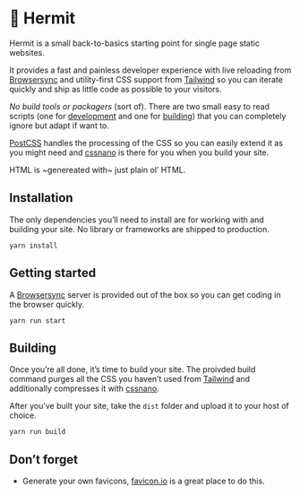# :crab: Hermit

Hermit is a small back-to-basics starting point for single page static websites.

It provides a fast and painless developer experience with live reloading from [Browsersync](https://browsersync.io/) and utility-first CSS support from [Tailwind](https://tailwindcss.com/) so you can iterate quickly and ship as little code as possible to your visitors.

*No build tools or packagers* (sort of). There are two small easy to read scripts (one for [development](scripts/start.js) and one for [building](scripts/build.js)) that you can completely ignore but adapt if want to.

[PostCSS](https://postcss.org/) handles the processing of the CSS so you can easily extend it as you might need and [cssnano](https://cssnano.co/) is there for you when you build your site.

HTML is ~genereated with~ just plain ol’ HTML.

## Installation

The only dependencies you’ll need to install are for working with and building your site. No library or frameworks are shipped to production. 

```
yarn install
```

## Getting started

A [Browsersync](https://browsersync.io/) server is provided out of the box so you can get coding in the browser quickly.

```
yarn run start
```

## Building

Once you’re all done, it’s time to build your site. The proivded build command purges all the CSS you haven’t used from [Tailwind](https://tailwindcss.com/) and additionally compresses it with [cssnano](https://cssnano.co/).

After you’ve built your site, take the `dist` folder and upload it to your host of choice.

```
yarn run build
```

## Don’t forget

- Generate your own favicons, [favicon.io](https://favicon.io/) is a great place to do this.
